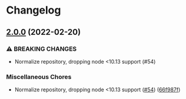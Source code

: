 # Changelog

## [2.0.0](https://www.github.com/sttk/async-done/compare/v1.3.2...v2.0.0) (2022-02-20)


### ⚠ BREAKING CHANGES

* Normalize repository, dropping node <10.13 support (#54)

### Miscellaneous Chores

* Normalize repository, dropping node <10.13 support ([#54](https://www.github.com/sttk/async-done/issues/54)) ([66f987f](https://www.github.com/sttk/async-done/commit/66f987f36d2cbd07d5b96f487ea327caa44acb10))
